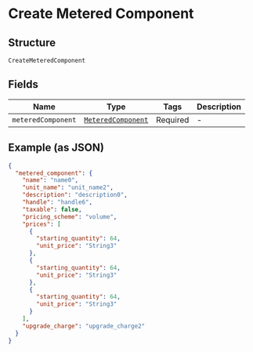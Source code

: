 
# Create Metered Component

## Structure

`CreateMeteredComponent`

## Fields

| Name | Type | Tags | Description |
|  --- | --- | --- | --- |
| `meteredComponent` | [`MeteredComponent`](../../doc/models/metered-component.md) | Required | - |

## Example (as JSON)

```json
{
  "metered_component": {
    "name": "name0",
    "unit_name": "unit_name2",
    "description": "description0",
    "handle": "handle6",
    "taxable": false,
    "pricing_scheme": "volume",
    "prices": [
      {
        "starting_quantity": 64,
        "unit_price": "String3"
      },
      {
        "starting_quantity": 64,
        "unit_price": "String3"
      },
      {
        "starting_quantity": 64,
        "unit_price": "String3"
      }
    ],
    "upgrade_charge": "upgrade_charge2"
  }
}
```

